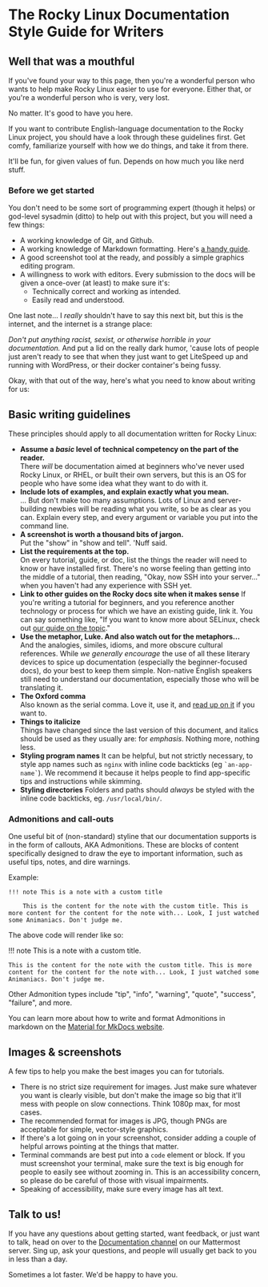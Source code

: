 # The Rocky Linux Documentation Style Guide for Writers

## Well that was a mouthful

If you've found your way to this page, then you're a wonderful person who wants to help make Rocky Linux easier to use for everyone. Either that, or you're a wonderful person who is very, very lost.

No matter. It's good to have you here.

If you want to contribute English-language documentation to the Rocky Linux project, you should have a look through these guidelines first. Get comfy, familiarize yourself with how we do things, and take it from there. 

It'll be fun, for given values of fun. Depends on how much you like nerd stuff.

### Before we get started

You don't need to be some sort of programming expert (though it helps) or god-level sysadmin (ditto) to help out with this project, but you will need a few things:

* A working knowledge of Git, and Github.
* A working knowledge of Markdown formatting. Here's [a handy guide](https://guides.github.com/features/mastering-markdown/).
* A good screenshot tool at the ready, and possibly a simple graphics editing program.
* A willingness to work with editors. Every submission to the docs will be given a once-over (at least) to make sure it's:
    * Technically correct and working as intended.
    * Easily read and understood.

One last note... I *really* shouldn't have to say this next bit, but this is the internet, and the internet is a strange place: 

*Don't put anything racist, sexist, or otherwise horrible in your documentation.* And put a lid on the really dark humor, 'cause lots of people just aren't ready to see that when they just want to get LiteSpeed up and running with WordPress, or their docker container's being fussy.

Okay, with that out of the way, here's what you need to know about writing for us:

## Basic writing guidelines

These principles should apply to all documentation written for Rocky Linux:

* **Assume a *basic* level of technical competency on the part of the reader.**  
There *will* be documentation aimed at beginners who've never used Rocky Linux, or RHEL, or built their own servers, but this is an OS for people who have some idea what they want to do with it.
*  **Include lots of examples, and explain exactly what you mean.**  
... But don't make too many assumptions. Lots of Linux and server-building newbies will be reading what you write, so be as clear as you can. Explain every step, and every argument or variable you put into the command line.
* **A screenshot is worth a thousand bits of jargon.**  
Put the "show" in "show and tell". 'Nuff said.
* **List the requirements at the top.**  
On every tutorial, guide, or doc, list the things the reader will need to know or have installed first. There's no worse feeling than getting into the middle of a tutorial, then reading, "Okay, now SSH into your server..." when you haven't had any experience with SSH yet.
* **Link to other guides on the Rocky docs site when it makes sense**
If you're writing a tutorial for beginners, and you reference another technology or process for which we have an existing guide, link it. You can say something like, "If you want to know more about SELinux, check out [our guide on the topic](../docs/guides/security/learning_selinux.md)."
* **Use the metaphor, Luke. And also watch out for the metaphors...**  
And the analogies, similes, idioms, and more obscure cultural references. While *we generally encourage* the use of all these literary devices to spice up documentation (especially the beginner-focused docs), do your best to keep them simple. Non-native English speakers still need to understand our documentation, especially those who will be translating it.
* **The Oxford comma**  
Also known as the serial comma. Love it, use it, and [read up on it](https://en.wikipedia.org/wiki/Serial_comma) if you want to.
* **Things to italicize**  
Things have changed since the last version of this document, and italics should be used as they usually are: for *emphasis*. Nothing more, nothing less.
* **Styling program names**
It can be helpful, but not strictly necessary, to style app names such as `nginx` with inline code backticks (eg `` `an-app-name` ``). We recommend it because it helps people to find app-specific tips and instructions while skimming.
* **Styling directories**
Folders and paths should *always* be styled with the inline code backticks, eg. `/usr/local/bin/`.

### Admonitions and call-outs

One useful bit of (non-standard) styline that our documentation supports is in the form of callouts, AKA Admonitions. These are blocks of content specifically designed to draw the eye to important information, such as useful tips, notes, and dire warnings. 

Example:
```
!!! note This is a note with a custom title

    This is the content for the note with the custom title. This is more content for the content for the note with... Look, I just watched some Animaniacs. Don't judge me.
```

The above code will render like so:


!!! note This is a note with a custom title.

    This is the content for the note with the custom title. This is more content for the content for the note with... Look, I just watched some Animaniacs. Don't judge me.

Other Admonition types include "tip", "info", "warning", "quote", "success", "failure", and more.

You can learn more about how to write and format Admonitions in markdown on the [Material for MkDocs website](https://squidfunk.github.io/mkdocs-material/reference/admonitions/).

## Images & screenshots
A few tips to help you make the best images you can for tutorials.

* There is no strict size requirement for images. Just make sure whatever you want is clearly visible, but don't make the image so big that it'll mess with people on slow connections. Think 1080p max, for most cases.
* The recommended format for images is JPG, though PNGs are acceptable for simple, vector-style graphics.
* If there's a lot going on in your screenshot, consider adding a couple of helpful arrows pointing at the things that matter.
* Terminal commands are best put into a `code` element or block. If you must screenshot your terminal, make sure the text is big enough for people to easily see without zooming in. This is an accessibility concern, so please do be careful of those with visual impairments.
* Speaking of accessibility, make sure every image has alt text.

## Talk to us!
If you have any questions about getting started, want feedback, or just want to talk, head on over to the [Documentation channel](https://chat.rockylinux.org/rocky-linux/channels/documentation) on our Mattermost server. Sing up, ask your questions, and people will usually get back to you in less than a day.

Sometimes a lot faster. We'd be happy to have you.